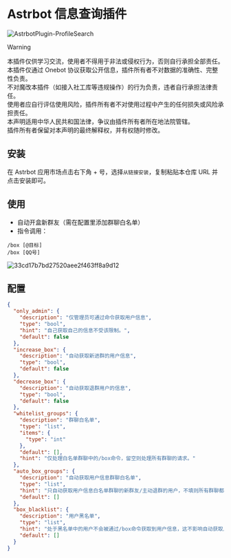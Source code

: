 # Astrbot 信息查询插件

![AstrbotPlugin-ProfileSearch](https://socialify.git.ci/QingFengTechnology/AstrbotPlugin-ProfileSearch/image?description=1&font=KoHo&language=1&name=1&pattern=Circuit+Board&theme=Auto)

> [!Warning]
> 本插件仅供学习交流，使用者不得用于非法或侵权行为，否则自行承担全部责任。\
> 本插件仅通过 Onebot 协议获取公开信息，插件所有者不对数据的准确性、完整性负责。\
> 不对魔改本插件（如接入社工库等违规操作）的行为负责，违者自行承担法律责任。\
> 使用者应自行评估使用风险，插件所有者不对使用过程中产生的任何损失或风险承担责任。\
> 本声明适用中华人民共和国法律，争议由插件所有者所在地法院管辖。\
> 插件所有者保留对本声明的最终解释权，并有权随时修改。


## 安装

在 Astrbot 应用市场点击右下角 + 号，选择`从链接安装`，复制粘贴本仓库 URL 并点击安装即可。

## 使用

- 自动开盒新群友（需在配置里添加群聊白名单）
- 指令调用：

```plaintext
/box [@目标]
/box [QQ号]
```

![33cd17b7bd27520aee2f463ff8a9d12](https://github.com/user-attachments/assets/97ffe26f-bf18-4cbe-93f4-1eb82e08edeb)

## 配置

```json
{
  "only_admin": {
    "description": "仅管理员可通过命令获取用户信息",
    "type": "bool",
    "hint": "自己获取自己的信息不受该限制。",
    "default": false
  },
  "increase_box": {
    "description": "自动获取新进群的用户信息",
    "type": "bool",
    "default": false
  },
  "decrease_box": {
    "description": "自动获取退群用户的信息",
    "type": "bool",
    "default": false
  },
  "whitelist_groups": {
    "description": "群聊白名单",
    "type": "list",
    "items": {
      "type": "int"
    },
    "default": [],
    "hint": "仅处理白名单群聊中的/box命令，留空则处理所有群聊的请求。"
  },
  "auto_box_groups": {
    "description": "自动获取用户信息群聊白名单",
    "type": "list",
    "hint": "只自动获取用户信息白名单群聊的新群友/主动退群的用户，不填则所有群聊都启用自动获取用户信息。",
    "default": []
  },
  "box_blacklist": {
    "description": "用户黑名单",
    "type": "list",
    "hint": "处于黑名单中的用户不会被通过/box命令获取到用户信息，这不影响自动获取用户信息。",
    "default": []
  }
}
```